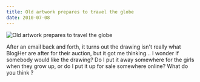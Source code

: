 ```yaml
---
title: Old artwork prepares to travel the globe
date: 2010-07-08
---
```


![Old artwork prepares to travel the globe](https://source.unsplash.com/03UCoidYvXw/1600x900)

 After an email back and forth, it turns out the drawing isn't really what BlogHer are after for their auction, but it got me thinking... I wonder if somebody would like the drawing? Do I put it away somewhere for the girls when they grow up, or do I put it up for sale somewhere online? What do you think ?